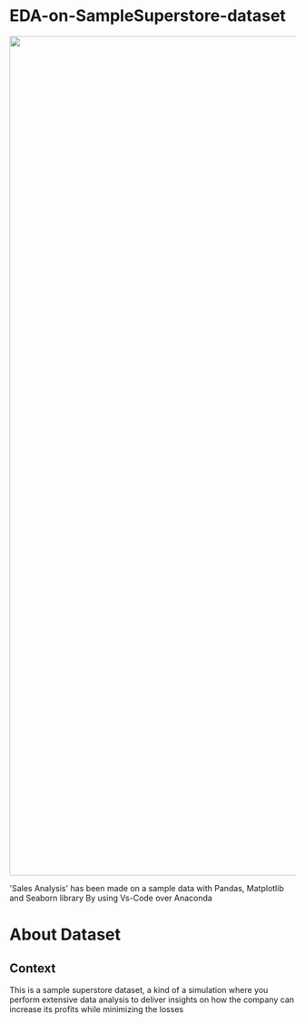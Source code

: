 # EDA-on-SampleSuperstore-dataset
<img width="1478" src='https://www.google.com/url?sa=i&url=https%3A%2F%2Fwww.indigo9digital.com%2Fblog%2Fstoredesigntrends&psig=AOvVaw1Hq7jBTT75HDHY9nI-A02c&ust=1674117151319000&source=images&cd=vfe&ved=0CBAQjRxqFwoTCMimxsPa0PwCFQAAAAAdAAAAABAE'>

'Sales Analysis' has been made on a sample data with Pandas, Matplotlib and Seaborn library By using Vs-Code over Anaconda
# About Dataset
## Context
This is a sample superstore dataset, a kind of a simulation where you perform extensive data analysis to deliver insights on how the company can increase its profits while minimizing the losses

